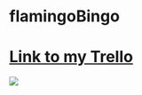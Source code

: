 # flamingoBingo

# [Link to my Trello](https://trello.com/b/lRlczRkg/flamingo-bingo)

![](wire-frames.jpg)